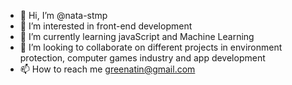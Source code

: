 - 👋 Hi, I’m @nata-stmp
- 👀 I’m interested in front-end development
- 🌱 I’m currently learning javaScript and Machine Learning
- 💞️ I’m looking to collaborate on different projects in environment protection, computer games industry and app development
- 📫 How to reach me greenatin@gmail.com

<!---
nata-stmp/nata-stmp is a ✨ special ✨ repository because its `README.md` (this file) appears on your GitHub profile.
You can click the Preview link to take a look at your changes.
--->
